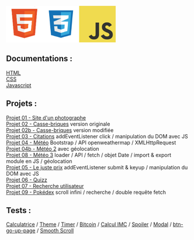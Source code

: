 <img src="https://github.com/frmi2018/frmi2018/blob/main/assets/logos/html.png" width="100"/><img src="https://github.com/frmi2018/frmi2018/blob/main/assets/logos/css.png" width="100"/><img src="https://github.com/frmi2018/frmi2018/blob/main/assets/logos/js.png" width="100"/>

## Documentations :

[HTML](https://www.w3schools.com/tags/default.asp)  
[CSS](https://www.w3schools.com/cssref/default.asp)  
[Javascript](https://www.w3schools.com/jsref/default.asp)

## Projets :

[Projet 01 - Site d'un photographe](http://frmi.free.fr/perso/project01/index.html)  
[Projet 02 - Casse-briques](http://frmi.free.fr/perso/project02/breakout.html) version originale  
[Projet 02b - Casse-briques](http://frmi.free.fr/perso/project02/exercice2.html) version modifiée  
[Projet 03 - Citations](http://frmi.free.fr/perso/project03/citations.html) addEventListener click / manipulation du DOM avec JS  
[Projet 04 - Météo](http://frmi.free.fr/perso/project04/meteo.html) Bootstrap / API openweathermap / XMLHttpRequest  
[Projet 04b - Météo 2](http://frmi.free.fr/perso/project04/meteo2.html) avec géolocation  
[Projet 08 - Météo 3](http://frmi.free.fr/perso/project08/index.html) loader / API / fetch / objet Date / import & export module en JS / géolocation  
[Projet 05 - Le juste prix](http://frmi.free.fr/perso/project05/justePrix.html) addEventListener submit & keyup / manipulation du DOM avec JS  
[Projet 06 - Quizz](http://frmi.free.fr/perso/project06/index.html)  
[Projet 07 - Recherche utilisateur](http://frmi.free.fr/perso/project07/index.html)  
[Projet 09 - Pokédex](http://frmi.free.fr/perso/project09/index.html) scroll infini / recherche / double requête fetch

## Tests :

[Calculatrice](http://frmi.free.fr/perso/tests/calculatrice.html) /
[Theme](http://frmi.free.fr/perso/tests/theme.html) /
[Timer](http://frmi.free.fr/perso/tests/timer.html) /
[Bitcoin](http://frmi.free.fr/perso/tests/bitcoin.html) /
[Calcul IMC](http://frmi.free.fr/perso/tests/calculerIMC.html) /
[Spoiler](http://frmi.free.fr/perso/tests/spoiler.html) /
[Modal](http://frmi.free.fr/perso/tests/modal-js/index.html) /
[btn-go-up-page](http://frmi.free.fr/perso/tests/bgup/bgup.html) /
[Smooth Scroll](http://frmi.free.fr/perso/tests/smooth-scroll.html)
